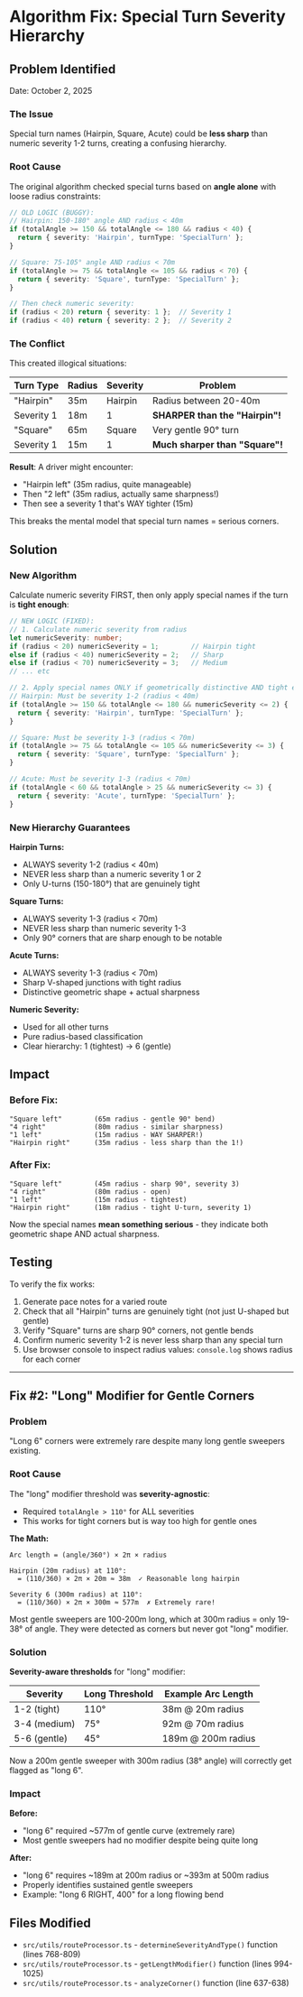 # Algorithm Fix: Special Turn Severity Hierarchy

## Problem Identified
Date: October 2, 2025

### The Issue
Special turn names (Hairpin, Square, Acute) could be **less sharp** than numeric severity 1-2 turns, creating a confusing hierarchy.

### Root Cause
The original algorithm checked special turns based on **angle alone** with loose radius constraints:

```typescript
// OLD LOGIC (BUGGY):
// Hairpin: 150-180° angle AND radius < 40m
if (totalAngle >= 150 && totalAngle <= 180 && radius < 40) {
  return { severity: 'Hairpin', turnType: 'SpecialTurn' };
}

// Square: 75-105° angle AND radius < 70m  
if (totalAngle >= 75 && totalAngle <= 105 && radius < 70) {
  return { severity: 'Square', turnType: 'SpecialTurn' };
}

// Then check numeric severity:
if (radius < 20) return { severity: 1 };  // Severity 1
if (radius < 40) return { severity: 2 };  // Severity 2
```

### The Conflict
This created illogical situations:

| Turn Type | Radius | Severity | Problem |
|-----------|--------|----------|---------|
| "Hairpin" | 35m | Hairpin | Radius between 20-40m |
| Severity 1 | 18m | 1 | **SHARPER than the "Hairpin"!** |
| "Square" | 65m | Square | Very gentle 90° turn |
| Severity 1 | 15m | 1 | **Much sharper than "Square"!** |

**Result**: A driver might encounter:
- "Hairpin left" (35m radius, quite manageable)
- Then "2 left" (35m radius, actually same sharpness!)
- Then see a severity 1 that's WAY tighter (15m)

This breaks the mental model that special turn names = serious corners.

## Solution

### New Algorithm
Calculate numeric severity FIRST, then only apply special names if the turn is **tight enough**:

```typescript
// NEW LOGIC (FIXED):
// 1. Calculate numeric severity from radius
let numericSeverity: number;
if (radius < 20) numericSeverity = 1;        // Hairpin tight
else if (radius < 40) numericSeverity = 2;   // Sharp
else if (radius < 70) numericSeverity = 3;   // Medium
// ... etc

// 2. Apply special names ONLY if geometrically distinctive AND tight enough
// Hairpin: Must be severity 1-2 (radius < 40m)
if (totalAngle >= 150 && totalAngle <= 180 && numericSeverity <= 2) {
  return { severity: 'Hairpin', turnType: 'SpecialTurn' };
}

// Square: Must be severity 1-3 (radius < 70m)
if (totalAngle >= 75 && totalAngle <= 105 && numericSeverity <= 3) {
  return { severity: 'Square', turnType: 'SpecialTurn' };
}

// Acute: Must be severity 1-3 (radius < 70m)
if (totalAngle < 60 && totalAngle > 25 && numericSeverity <= 3) {
  return { severity: 'Acute', turnType: 'SpecialTurn' };
}
```

### New Hierarchy Guarantees

**Hairpin Turns:**
- ALWAYS severity 1-2 (radius < 40m)
- NEVER less sharp than a numeric severity 1 or 2
- Only U-turns (150-180°) that are genuinely tight

**Square Turns:**
- ALWAYS severity 1-3 (radius < 70m)
- NEVER less sharp than numeric severity 1-3
- Only 90° corners that are sharp enough to be notable

**Acute Turns:**
- ALWAYS severity 1-3 (radius < 70m)
- Sharp V-shaped junctions with tight radius
- Distinctive geometric shape + actual sharpness

**Numeric Severity:**
- Used for all other turns
- Pure radius-based classification
- Clear hierarchy: 1 (tightest) → 6 (gentle)

## Impact

### Before Fix:
```
"Square left"        (65m radius - gentle 90° bend)
"4 right"            (80m radius - similar sharpness)
"1 left"             (15m radius - WAY SHARPER!)
"Hairpin right"      (35m radius - less sharp than the 1!)
```

### After Fix:
```
"Square left"        (45m radius - sharp 90°, severity 3)
"4 right"            (80m radius - open)
"1 left"             (15m radius - tightest)
"Hairpin right"      (18m radius - tight U-turn, severity 1)
```

Now the special names **mean something serious** - they indicate both geometric shape AND actual sharpness.

## Testing

To verify the fix works:
1. Generate pace notes for a varied route
2. Check that all "Hairpin" turns are genuinely tight (not just U-shaped but gentle)
3. Verify "Square" turns are sharp 90° corners, not gentle bends
4. Confirm numeric severity 1-2 is never less sharp than any special turn
5. Use browser console to inspect radius values: `console.log` shows radius for each corner

---

## Fix #2: "Long" Modifier for Gentle Corners

### Problem
"Long 6" corners were extremely rare despite many long gentle sweepers existing.

### Root Cause
The "long" modifier threshold was **severity-agnostic**:
- Required `totalAngle > 110°` for ALL severities
- This works for tight corners but is way too high for gentle ones

**The Math:**
```
Arc length = (angle/360°) × 2π × radius

Hairpin (20m radius) at 110°:
  = (110/360) × 2π × 20m ≈ 38m  ✓ Reasonable long hairpin

Severity 6 (300m radius) at 110°:
  = (110/360) × 2π × 300m ≈ 577m  ✗ Extremely rare!
```

Most gentle sweepers are 100-200m long, which at 300m radius = only 19-38° of angle. They were detected as corners but never got "long" modifier.

### Solution
**Severity-aware thresholds** for "long" modifier:

| Severity | Long Threshold | Example Arc Length |
|----------|----------------|-------------------|
| 1-2 (tight) | 110° | 38m @ 20m radius |
| 3-4 (medium) | 75° | 92m @ 70m radius |
| 5-6 (gentle) | 45° | 189m @ 200m radius |

Now a 200m gentle sweeper with 300m radius (38° angle) will correctly get flagged as "long 6".

### Impact

**Before:**
- "long 6" required ~577m of gentle curve (extremely rare)
- Most gentle sweepers had no modifier despite being quite long

**After:**
- "long 6" requires ~189m at 200m radius or ~393m at 500m radius
- Properly identifies sustained gentle sweepers
- Example: "long 6 RIGHT, 400" for a long flowing bend

## Files Modified
- `src/utils/routeProcessor.ts` - `determineSeverityAndType()` function (lines 768-809)
- `src/utils/routeProcessor.ts` - `getLengthModifier()` function (lines 994-1025)
- `src/utils/routeProcessor.ts` - `analyzeCorner()` function (line 637-638)

